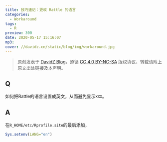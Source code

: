 ```yaml
---
title: 技巧速记：更改 Rattle 的语言
categories:
  - Workaround
tags:
  - R
preview: 300
date: 2020-05-17 15:16:07
mp3:
cover: //davidz.cn/static/blog/img/workaround.jpg
---
```


> 原创发表于 [DavidZ Blog](https://blog.davidz.cn)，遵循 [CC 4.0 BY-NC-SA](https://creativecommons.org/licenses/by-nc-sa/4.0/legalcode) 版权协议，转载请附上原文出处链接及本声明。

## Q

如何把Rattle的语言设置成英文，从而避免显示`XXX`。

## A

在`R_HOME/etc/Rprofile.site`的最后添加，

```R
Sys.setenv(LANG="en")
```
